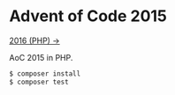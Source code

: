 # Advent of Code 2015

[2016 (PHP) →](https://github.com/bake/adventofcode-2016)

AoC 2015 in PHP.

```bash
$ composer install
$ composer test
```
